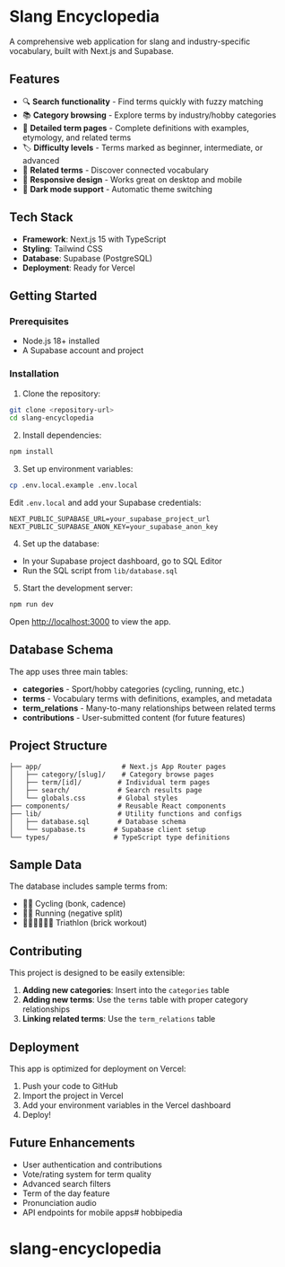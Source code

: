 # Slang Encyclopedia

A comprehensive web application for slang and industry-specific vocabulary, built with Next.js and Supabase.

## Features

- 🔍 **Search functionality** - Find terms quickly with fuzzy matching
- 📚 **Category browsing** - Explore terms by industry/hobby categories  
- 📖 **Detailed term pages** - Complete definitions with examples, etymology, and related terms
- 🏷️ **Difficulty levels** - Terms marked as beginner, intermediate, or advanced
- 🔗 **Related terms** - Discover connected vocabulary
- 📱 **Responsive design** - Works great on desktop and mobile
- 🌙 **Dark mode support** - Automatic theme switching

## Tech Stack

- **Framework**: Next.js 15 with TypeScript
- **Styling**: Tailwind CSS
- **Database**: Supabase (PostgreSQL)
- **Deployment**: Ready for Vercel

## Getting Started

### Prerequisites

- Node.js 18+ installed
- A Supabase account and project

### Installation

1. Clone the repository:
```bash
git clone <repository-url>
cd slang-encyclopedia
```

2. Install dependencies:
```bash
npm install
```

3. Set up environment variables:
```bash
cp .env.local.example .env.local
```

Edit `.env.local` and add your Supabase credentials:
```
NEXT_PUBLIC_SUPABASE_URL=your_supabase_project_url
NEXT_PUBLIC_SUPABASE_ANON_KEY=your_supabase_anon_key
```

4. Set up the database:
- In your Supabase project dashboard, go to SQL Editor
- Run the SQL script from `lib/database.sql`

5. Start the development server:
```bash
npm run dev
```

Open [http://localhost:3000](http://localhost:3000) to view the app.

## Database Schema

The app uses three main tables:

- **categories** - Sport/hobby categories (cycling, running, etc.)
- **terms** - Vocabulary terms with definitions, examples, and metadata
- **term_relations** - Many-to-many relationships between related terms
- **contributions** - User-submitted content (for future features)

## Project Structure

```
├── app/                    # Next.js App Router pages
│   ├── category/[slug]/    # Category browse pages
│   ├── term/[id]/         # Individual term pages
│   ├── search/            # Search results page
│   └── globals.css        # Global styles
├── components/            # Reusable React components
├── lib/                   # Utility functions and configs
│   ├── database.sql       # Database schema
│   └── supabase.ts       # Supabase client setup
└── types/                # TypeScript type definitions
```

## Sample Data

The database includes sample terms from:
- 🚴‍♂️ Cycling (bonk, cadence)
- 🏃‍♂️ Running (negative split)  
- 🏊‍♂️🚴‍♀️🏃‍♂️ Triathlon (brick workout)

## Contributing

This project is designed to be easily extensible:

1. **Adding new categories**: Insert into the `categories` table
2. **Adding new terms**: Use the `terms` table with proper category relationships
3. **Linking related terms**: Use the `term_relations` table

## Deployment

This app is optimized for deployment on Vercel:

1. Push your code to GitHub
2. Import the project in Vercel
3. Add your environment variables in the Vercel dashboard
4. Deploy!

## Future Enhancements

- User authentication and contributions
- Vote/rating system for term quality
- Advanced search filters
- Term of the day feature
- Pronunciation audio
- API endpoints for mobile apps# hobbipedia
# slang-encyclopedia
